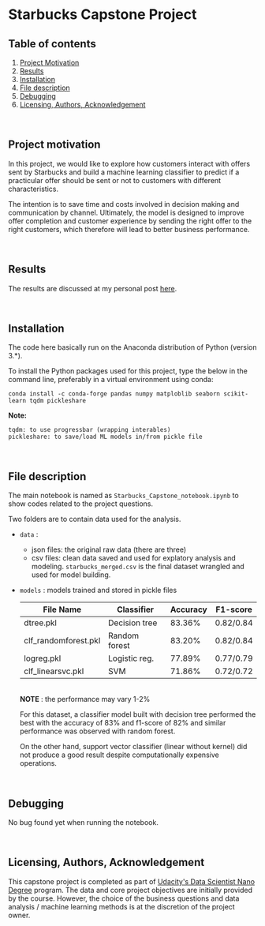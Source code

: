 # Starbucks Capstone Project

## Table of contents

1. [Project Motivation](#motivation)
2. [Results](#results)
3. [Installation](#installation)
4. [File description](#files)
5. [Debugging](#debug)
6. [Licensing, Authors, Acknowledgement](#others)

<br>

## Project motivation

<a id="motivation"></a>

In this project, we would like to explore how customers interact with offers sent by Starbucks and build a machine learning classifier to predict if a practicular offer should be sent or not to customers with different characteristics.

The intention is to save time and costs involved in decision making and communication by channel. Ultimately, the model is designed to improve offer completion and customer experience by sending the right offer to the right customers, which therefore will lead to better business performance.

<br>

## Results

<a id="results"></a>

The results are discussed at my personal post <a href="https://sukjh87.medium.com/a-10-minute-guide-to-understanding-and-predicting-behaviors-of-customers-using-the-starbucks-533425134e96">here</a>.

<br>

## Installation

<a id="installation"></a>

The code here basically run on the Anaconda distribution of Python (version 3.\*).

To install the Python packages used for this project, type the below in the command line, preferably in a virtual environment using conda:

    conda install -c conda-forge pandas numpy matploblib seaborn scikit-learn tqdm pickleshare

**Note:**

    tqdm: to use progressbar (wrapping interables)
    pickleshare: to save/load ML models in/from pickle file

<br>

## File description

<a id="files"></a>

The main notebook is named as `Starbucks_Capstone_notebook.ipynb` to show codes related to the project questions.

Two folders are to contain data used for the analysis.

-   `data` :

    -   json files: the original raw data (there are three)
    -   csv files: clean data saved and used for explatory analysis and modeling. `starbucks_merged.csv` is the final dataset wrangled and used for model building.

-   `models` : models trained and stored in pickle files

    | File Name            | Classifier    | Accuracy |  F1-score  |
    | -------------------- | ------------- | -------- | ---------- |
    | dtree.pkl            | Decision tree |  83.36%  |  0.82/0.84 |
    | clf_randomforest.pkl | Random forest |  83.20%  |  0.82/0.84 |    
    | logreg.pkl           | Logistic reg. |  77.89%  |  0.77/0.79 |
    | clf_linearsvc.pkl    | SVM           |  71.86%  |  0.72/0.72 |

    <br>
    <b>NOTE</b> : the performance may vary 1-2% 

    For this dataset, a classifier model built with decision tree performed the best with the accuracy of 83% and f1-score of 82% and similar performance was observed with random forest.

    On the other hand, support vector classifier (linear without kernel) did not produce a good result despite computationally expensive operations.

<br>

## Debugging

<a id="debug"></a>

No bug found yet when running the notebook.

<br>

## Licensing, Authors, Acknowledgement

<a id="others"></a>

This capstone project is completed as part of [Udacity's Data Scientist Nano Degree](https://www.udacity.com/course/data-scientist-nanodegree--nd025) program. The data and core project objectives are initially provided by the course. However, the choice of the business questions and data analysis / machine learning methods is at the discretion of the project owner.
